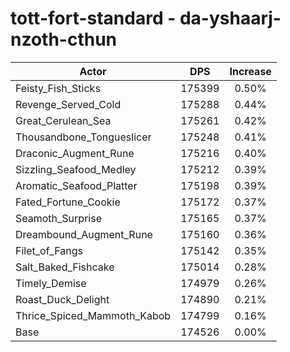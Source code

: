 # tott-fort-standard - da-yshaarj-nzoth-cthun
| Actor | DPS | Increase |
|---|:---:|:---:|
|Feisty_Fish_Sticks|175399|0.50%|
|Revenge_Served_Cold|175288|0.44%|
|Great_Cerulean_Sea|175261|0.42%|
|Thousandbone_Tongueslicer|175248|0.41%|
|Draconic_Augment_Rune|175216|0.40%|
|Sizzling_Seafood_Medley|175212|0.39%|
|Aromatic_Seafood_Platter|175198|0.39%|
|Fated_Fortune_Cookie|175172|0.37%|
|Seamoth_Surprise|175165|0.37%|
|Dreambound_Augment_Rune|175160|0.36%|
|Filet_of_Fangs|175142|0.35%|
|Salt_Baked_Fishcake|175014|0.28%|
|Timely_Demise|174979|0.26%|
|Roast_Duck_Delight|174890|0.21%|
|Thrice_Spiced_Mammoth_Kabob|174799|0.16%|
|Base|174526|0.00%|
